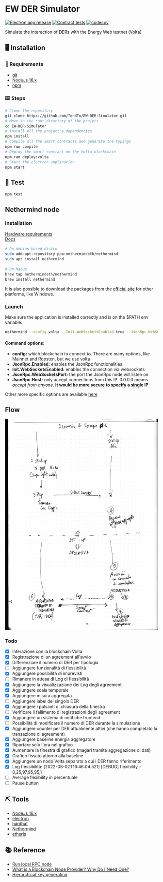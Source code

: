 # EW DER Simulator

[![Electron app release](https://github.com/TendTo/EW-DER-Simulator/actions/workflows/electron.yml/badge.svg)](https://github.com/TendTo/EW-DER-Simulator/actions/workflows/electron.yml)
[![Contract tests](https://github.com/TendTo/EW-DER-Simulator/actions/workflows/contract-tests.yml/badge.svg)](https://github.com/TendTo/EW-DER-Simulator/actions/workflows/contract-tests.yml)
[![codecov](https://codecov.io/gh/TendTo/EW-DER-Simulator/branch/master/graph/badge.svg?token=QBCXSTET23)](https://codecov.io/gh/TendTo/EW-DER-Simulator)

Simulate the interaction of DERs with the Energy Web testnet (Volta)

## 🖥 Installation

### 🧾 Requirements

- [git](https://git-scm.com/)
- [NodeJs 16.x](https://nodejs.org/)
- [npm](https://www.npmjs.com/)

### ⌨️ Steps

```bash
# Clone the repository
git clone https://github.com/TendTo/EW-DER-Simulator.git
# Move in the root directory of the project
cd EW-DER-Simulator
# Install all the project's dependencies
npm install
# Compile all the smart contracts and generate the typings
npm run compile
# Deploy the smart contract on the Volta blockchain
npm run deploy:volta
# Start the electron application
npm start
```

## 🧪 Test

```bash
npm test
```

## Nethermind node

### Installation

[Hardware requirements](https://docs.nethermind.io/nethermind/first-steps-with-nethermind/hardware-requirements)  
[Docs](https://docs.nethermind.io/nethermind/first-steps-with-nethermind/getting-started#installing-and-launching-nethermind)

```bash
# On debian based distro
sudo add-apt-repository ppa:nethermindeth/nethermind
sudo apt install nethermind

# On MacOs
brew tap nethermindeth/nethermind
brew install nethermind
```

It is also possible to download the packages from the [official site](https://downloads.nethermind.io/) for other platforms, like Windows.

### Launch

Make sure the application is installed correctly and is on the $PATH env variable.

```bash
nethermind --config volta --Init.WebSocketsEnabled true --JsonRpc.WebSocketsPort 8545 --JsonRpc.Enabled true --JsonRpc.Host 0.0.0.0
```

#### Command options:
- **config:** which blockchain to connect to. There are many options, like Mainnet and Ropsten, but we use volta
- **JsonRpc.Enabled:** enables the JsonRpc functionalities
- **Init.WebSocketsEnabled:** enables the connection via websockets
- **JsonRpc.WebSocketsPort:** the port the JsonRpc node will listen on
- **JsonRpc.Host:** only accept connections from this IP. 0.0.0.0 means _accept from anyone_. **It would be more secure to specify a single IP**

Other more specific options are available [here](https://docs.nethermind.io/nethermind/ethereum-client/configuration)

## Flow

![flow](./docs/flow.jpg)

### Todo

- [x] Interazione con la blockchain Volta
- [x] Registrazione di un agreement all'avvio
- [x] Differenziare il numero di DER per tipologia
- [ ] Aggiungere funzionalità di flessibilità
- [x] Aggiungere possibilità di imprevisti
- [ ] Rimanere in attesa di Log di flessibilità
- [x] Aggiungere la visualizzazione dei Log degli agreement
- [x] Aggiungere scala temporale
- [x] Aggiungere misura aggregata
- [ ] Aggiungere label del singolo DER
- [x] Aggiungere i pulsanti di chiusura della finestra
- [ ] Verificare il fallimento di registrazioni degli agreement
- [x] Aggiungere un sistema di notifiche frontend
- [ ] Possibilità di modificare il numero di DER durante la simulazione
- [x] Aggiungere counter per DER attualmente attivi (che hanno completato la transazione di agreement)
- [x] Aggiungere baseline energia aggregatore
- [x] Riportare solo l'ora nel grafico
- [x] Aumentare la finestra di grafico (magari tramite aggregazione di dati)
- [x] Grafico fissato attorno alla baseline
- [x] Aggiungere un nodo Volta separato a cui i DER fanno riferimento
- [x] Log flessibilità: [2022-08-02T16:46:04.521] [DEBUG] flexibility - 0,25,97,95,95,1
- [ ] Average flexibility in percentuale
- [ ] Pause button

## ⛏ Tools

- [NodeJs 16.x](https://nodejs.org/)
- [electron](https://www.electronjs.org/)
- [hardhat](https://hardhat.org/)
- [Nethermind](https://nethermind.io/)
- [etherjs](https://docs.ethers.io/v5/single-page/)

## 📚 Reference

- [Run local RPC node](https://energy-web-foundation.gitbook.io/energy-web/how-tos-and-tutorials/running-a-local-node)
- [What is a Blockchain Node Provider? Why Do I Need One?](https://www.alchemy.com/blog/what-is-a-node-provider)
- [Hierarchical key generation](https://alexey-shepelev.medium.com/hierarchical-key-generation-fc27560f786)
